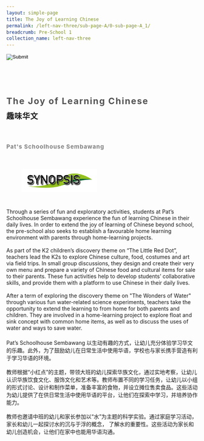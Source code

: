 ```yaml
---
layout: simple-page
title: The Joy of Learning Chinese
permalink: /left-nav-three/sub-page-A/0-sub-page-A_1/
breadcrumb: Pre-School 1 
collection_name: left-nav-three
---
```




<input type="image" name="btnBack" id="btnBack" onclick="goBack()" src="/images/btnBack.png" style="height:70px;">


<link href="/misc/bootstrap.min.css" rel="stylesheet" />
<link href="/misc/Site.css" rel="stylesheet" />
<style>
    .divSPMain {
        padding: 20px;
        padding-top: 20px;
        text-align: justify;
        border-radius: 20px;
    }
    .divSPInfo {
        padding-top: 1px;
    }
</style>

<script>
        function goBack() {
          window.history.back();
        }
        </script>
        
<div id="PanelSess">
    <div class="col-md-12" style="padding-top: 40px;">
        <b>
            <span id="lblTitle_EL" style="font-weight: bold; font-size: 23px; letter-spacing: 2px; color: #525252">
                The Joy of Learning Chinese</span></b>
    </div>
    <div class="col-md-12" style="padding-top: 10px;">
        <span id="lblTitle_OL" style="font-weight: bold; font-size: 20px; letter-spacing: 1px;">
        趣味华文</span>
    </div>
    <div class="col-md-12" style="padding-top: 10px;">
        <span id="tblFormat" style="font-weight: bold; font-size: 20px; letter-spacing: 1px;"><b></b>
            </span>
    </div>
    <div class="col-md-12" style="padding-top: 30px;">
                    <b style="font-size: 17px; color: #525252; display: none;">SCHOOL / ORGANISATION</b><br />
                    <span id="lblOrg_EL" style="font-weight: bold; font-size: 15px; letter-spacing: 1px; color: #7f7f7f">Pat's Schoolhouse Sembawang</span>
                </div>
    <div class="row divSPMain">
        <h2 style="text-decoration: underline; padding-left: 20px;">
            <img src="/images/sessions/HderSynopsis.png" style="height: 60px;width:199px;" /></h2>
        <div class="col-md-2">
        </div>
    </div>
    <div class="col-md-2">
    </div>
<div class="divSPInfo col-md-10">
                        <div class="col-md-12">
                            <span id="lblSynosis_EL">Through a series of fun and exploratory activities, students at Pat’s Schoolhouse Sembawang experience the fun of learning Chinese in their daily lives.  In order to extend the joy of learning of Chinese beyond school, the pre-school also seeks to establish a favourable home learning environment with parents through home-learning projects.<br><br>As part of the K2 children’s discovery theme on “The Little Red Dot”, teachers lead the K2s to explore Chinese culture, food, costumes and art via field trips.  In small group discussions, they design and create their very own menu and prepare a variety of Chinese food and cultural items for sale to their parents.  These fun activities help to develop students’ collaborative skills, and provide them with a platform to use Chinese in their daily lives.<br><br>After a term of exploring the discovery theme on "The Wonders of Water" through various fun water-related science experiments, teachers take the opportunity  to extend the learning to from home for both parents and children.  They are involved in a home-learning project to explore float and sink concept with common home items, as well as to discuss the uses of water and ways to save water. </span>
                        </div>
                        <div class="col-md-12" style="padding-top: 20px;">
                            <span id="lblSynosis_OL">Pat’s Schoolhouse Sembawang 以生动有趣的方式，让幼儿充分体验学习华文的乐趣。此外，为了鼓励幼儿在日常生活中使用华语，学校也与家长携手营造有利于学习华语的环境。<br><br>教师根据“小红点”的主题，带领大班的幼儿探索华族文化，通过实地考察，让幼儿认识华族饮食文化、服饰文化和艺术等。教师布置不同的学习任务，让幼儿以小组的形式讨论、设计和制作菜单，准备丰富的食物，并设立摊位售卖食品。这些活动为幼儿提供了在供日常生活中使用华语的平台，让他们在探索中学习，并培养协作能力。<br><br>教师也邀请中班的幼儿和家长参加以“水”为主题的科学实验。通过家庭学习活动，家长和幼儿一起探讨水的沉与于浮的概念， 了解水的重要性。这些活动为家长和幼儿创造机会，让他们在家中也能用华语沟通。</span>
                        </div>
                    </div>

</div>
